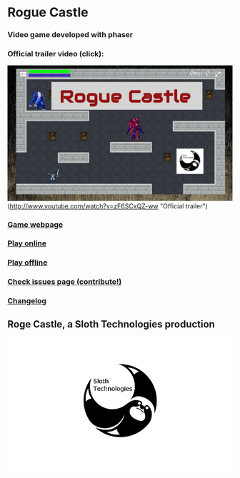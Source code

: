 # Rogue Castle

### Video game developed with phaser

### Official trailer video (click):

![Video](https://raw.githubusercontent.com/manurs/RogueCastle/master/photo.png)(http://www.youtube.com/watch?v=zF6SCxQZ-ww "Official trailer")

### [Game webpage](https://manurs.github.io/RogueCastle/web/)

### [Play online](https://manurs.github.io/RogueCastle)

### [Play offline](https://github.com/manurs/RogueCastle/tree/master/Offline)

### [Check issues page (contribute!)](https://github.com/manurs/RogueCastle/issues)

### [Changelog](https://github.com/manurs/RogueCastle/blob/master/CHANGELOG.md)

## Roge Castle, a Sloth Technologies production 

![Sloth Technologies logo](https://raw.githubusercontent.com/manurs/RogueCastle/master/assets/fondos/sloth.png)